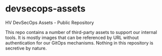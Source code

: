 # devsecops-assets

HV DevSecOps Assets - Public Repository

This repo contains a number of third-party assets to support our internal tools. It is mostly images that can be referenced by URL without authentication for our GitOps mechanisms. Nothing in this repository is secretive by nature.
